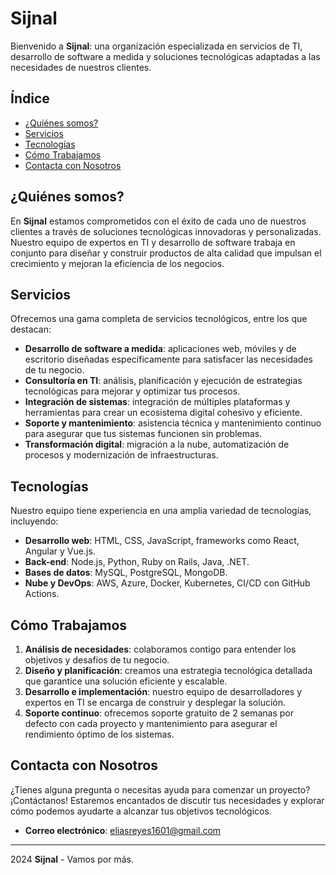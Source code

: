 # Sijnal

Bienvenido a **Sijnal**: una organización especializada en servicios de TI, desarrollo de software a medida y soluciones tecnológicas adaptadas a las necesidades de nuestros clientes.

## Índice

- [¿Quiénes somos?](#quiénes-somos)
- [Servicios](#servicios)
- [Tecnologías](#tecnologías)
- [Cómo Trabajamos](#cómo-trabajamos)
- [Contacta con Nosotros](#contacta-con-nosotros)

## ¿Quiénes somos?

En **Sijnal** estamos comprometidos con el éxito de cada uno de nuestros clientes a través de soluciones tecnológicas innovadoras y personalizadas. Nuestro equipo de expertos en TI y desarrollo de software trabaja en conjunto para diseñar y construir productos de alta calidad que impulsan el crecimiento y mejoran la eficiencia de los negocios.

## Servicios

Ofrecemos una gama completa de servicios tecnológicos, entre los que destacan:

- **Desarrollo de software a medida**: aplicaciones web, móviles y de escritorio diseñadas específicamente para satisfacer las necesidades de tu negocio.
- **Consultoría en TI**: análisis, planificación y ejecución de estrategias tecnológicas para mejorar y optimizar tus procesos.
- **Integración de sistemas**: integración de múltiples plataformas y herramientas para crear un ecosistema digital cohesivo y eficiente.
- **Soporte y mantenimiento**: asistencia técnica y mantenimiento continuo para asegurar que tus sistemas funcionen sin problemas.
- **Transformación digital**: migración a la nube, automatización de procesos y modernización de infraestructuras.

## Tecnologías

Nuestro equipo tiene experiencia en una amplia variedad de tecnologías, incluyendo:

- **Desarrollo web**: HTML, CSS, JavaScript, frameworks como React, Angular y Vue.js.
- **Back-end**: Node.js, Python, Ruby on Rails, Java, .NET.
- **Bases de datos**: MySQL, PostgreSQL, MongoDB.
- **Nube y DevOps**: AWS, Azure, Docker, Kubernetes, CI/CD con GitHub Actions.

## Cómo Trabajamos

1. **Análisis de necesidades**: colaboramos contigo para entender los objetivos y desafíos de tu negocio.
2. **Diseño y planificación**: creamos una estrategia tecnológica detallada que garantice una solución eficiente y escalable.
3. **Desarrollo e implementación**: nuestro equipo de desarrolladores y expertos en TI se encarga de construir y desplegar la solución.
4. **Soporte continuo**: ofrecemos soporte gratuito de 2 semanas por defecto con cada proyecto y mantenimiento para asegurar el rendimiento óptimo de los sistemas.

## Contacta con Nosotros

¿Tienes alguna pregunta o necesitas ayuda para comenzar un proyecto? ¡Contáctanos! Estaremos encantados de discutir tus necesidades y explorar cómo podemos ayudarte a alcanzar tus objetivos tecnológicos.

- **Correo electrónico**: eliasreyes1601@gmail.com

---

2024 **Sijnal** - Vamos por más.
